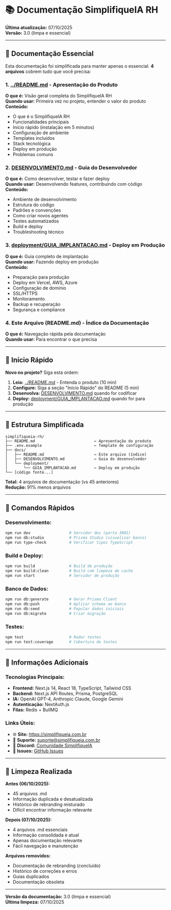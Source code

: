 # 📚 Documentação SimplifiqueIA RH

**Última atualização:** 07/10/2025  
**Versão:** 3.0 (limpa e essencial)

---

## 🎯 Documentação Essencial

Esta documentação foi simplificada para manter apenas o essencial. **4 arquivos** cobrem tudo que você precisa:

### **1. [../README.md](../README.md)** - Apresentação do Produto

**O que é:** Visão geral completa do SimplifiqueIA RH  
**Quando usar:** Primeira vez no projeto, entender o valor do produto  
**Conteúdo:**

- O que é o SimplifiqueIA RH
- Funcionalidades principais
- Início rápido (instalação em 5 minutos)
- Configuração de ambiente
- Templates incluídos
- Stack tecnológica
- Deploy em produção
- Problemas comuns

### **2. [DESENVOLVIMENTO.md](./DESENVOLVIMENTO.md)** - Guia do Desenvolvedor

**O que é:** Como desenvolver, testar e fazer deploy  
**Quando usar:** Desenvolvendo features, contribuindo com código  
**Conteúdo:**

- Ambiente de desenvolvimento
- Estrutura do código
- Padrões e convenções
- Como criar novos agentes
- Testes automatizados
- Build e deploy
- Troubleshooting técnico

### **3. [deployment/GUIA_IMPLANTACAO.md](./deployment/GUIA_IMPLANTACAO.md)** - Deploy em Produção

**O que é:** Guia completo de implantação  
**Quando usar:** Fazendo deploy em produção  
**Conteúdo:**

- Preparação para produção
- Deploy em Vercel, AWS, Azure
- Configuração de domínio
- SSL/HTTPS
- Monitoramento
- Backup e recuperação
- Segurança e compliance

### **4. Este Arquivo (README.md)** - Índice da Documentação

**O que é:** Navegação rápida pela documentação  
**Quando usar:** Para encontrar o que precisa

---

## 🚀 Início Rápido

**Novo no projeto?** Siga esta ordem:

1. **Leia:** [../README.md](../README.md) - Entenda o produto (10 min)
2. **Configure:** Siga a seção "Início Rápido" do README (5 min)
3. **Desenvolva:** [DESENVOLVIMENTO.md](./DESENVOLVIMENTO.md) quando for codificar
4. **Deploy:** [deployment/GUIA_IMPLANTACAO.md](./deployment/GUIA_IMPLANTACAO.md) quando for para produção

---

## 📂 Estrutura Simplificada

```
simplifiqueia-rh/
├── README.md                          ← Apresentação do produto
├── .env.example                       ← Template de configuração
├── docs/
│   ├── README.md                      ← Este arquivo (índice)
│   ├── DESENVOLVIMENTO.md             ← Guia do desenvolvedor
│   └── deployment/
│       └── GUIA_IMPLANTACAO.md        ← Deploy em produção
└── [código fonte...]
```

**Total:** 4 arquivos de documentação (vs 45 anteriores)  
**Redução:** 91% menos arquivos

---

## 🎯 Comandos Rápidos

### **Desenvolvimento:**

```bash
npm run dev                 # Servidor dev (porta 3001)
npm run db:studio           # Prisma Studio (visualizar banco)
npm run type-check          # Verificar tipos TypeScript
```

### **Build e Deploy:**

```bash
npm run build               # Build de produção
npm run build:clean         # Build com limpeza de cache
npm run start               # Servidor de produção
```

### **Banco de Dados:**

```bash
npm run db:generate         # Gerar Prisma Client
npm run db:push             # Aplicar schema ao banco
npm run db:seed             # Popular dados iniciais
npm run db:migrate          # Criar migração
```

### **Testes:**

```bash
npm test                    # Rodar testes
npm run test:coverage       # Cobertura de testes
```

---

## 📖 Informações Adicionais

### **Tecnologias Principais:**

- **Frontend:** Next.js 14, React 18, TypeScript, Tailwind CSS
- **Backend:** Next.js API Routes, Prisma, PostgreSQL
- **IA:** OpenAI GPT-4, Anthropic Claude, Google Gemini
- **Autenticação:** NextAuth.js
- **Filas:** Redis + BullMQ

### **Links Úteis:**

- 🌐 **Site:** https://simplifiqueia.com.br
- 📧 **Suporte:** suporte@simplifiqueia.com.br
- 💬 **Discord:** [Comunidade SimplifiqueIA](https://discord.gg/simplifiqueia)
- 🐛 **Issues:** [GitHub Issues](https://github.com/seu-usuario/simplifiqueia-rh/issues)

---

## 🧹 Limpeza Realizada

**Antes (06/10/2025):**

- 45 arquivos .md
- Informação duplicada e desatualizada
- Histórico de rebranding misturado
- Difícil encontrar informação relevante

**Depois (07/10/2025):**

- 4 arquivos .md essenciais
- Informação consolidada e atual
- Apenas documentação relevante
- Fácil navegação e manutenção

**Arquivos removidos:**

- Documentação de rebranding (concluído)
- Histórico de correções e erros
- Guias duplicados
- Documentação obsoleta

---

**Versão da documentação:** 3.0 (limpa e essencial)  
**Última limpeza:** 07/10/2025
